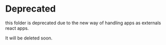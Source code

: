 # Deprecated
this folder is deprecated due to the new way of handling apps as externals react apps.

It will be deleted soon.
